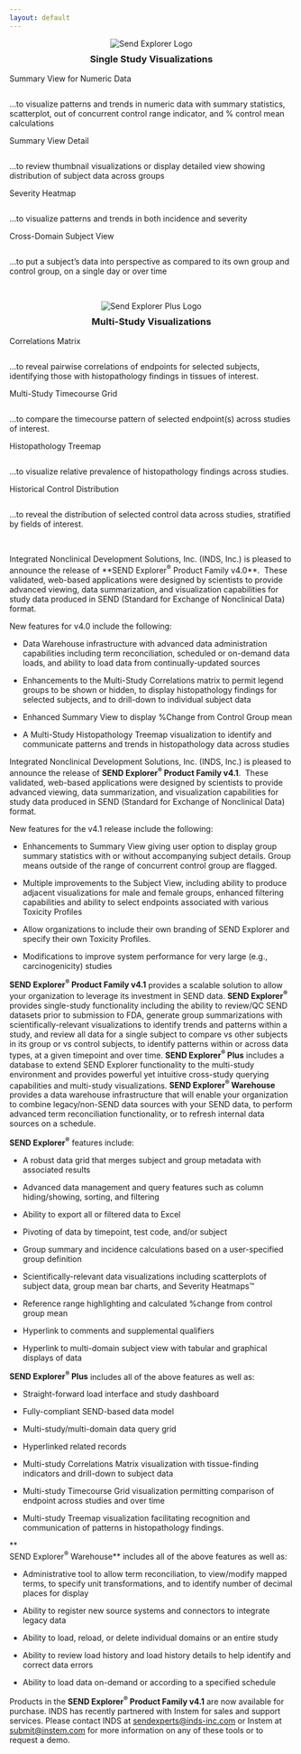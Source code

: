 ```yaml
---
layout: default
---
```


<div style="text-align:center">
  <img src="/assets/images/se-small.jpg" style="margin-bottom: -1em" alt="Send Explorer Logo">
  <h3>Single Study Visualizations</h3>
</div>
<div class="pure-g">
  <div class="pure-u-1-2">
    <p class="thumbtitle">Summary View for Numeric Data</p>
    <a href="/assets/se-images/Slide2.PNG" 
       data-lightbox="slide-2"
       data-title="Summary View for Numeric Data"> 
      <img class="thumbsize" src="/assets/se-images/Slide2.PNG" alt="" />
    </a>
    <p class="thumbsize">…to visualize patterns and trends in numeric data with summary statistics, scatterplot, out of concurrent control range indicator, and % control mean calculations</p>
  </div>
  <div class="pure-u-1-2">
    <p class="thumbtitle">Summary View Detail</p>
    <a href="/assets/se-images/Slide3.PNG" 
       data-lightbox="slide-3"
       data-title="Summary View Detail"> 
      <img class="thumbsize" src="/assets/se-images/Slide3.PNG" alt="" />
    </a>
    <p class="thumbsize">…to review thumbnail visualizations or display detailed view showing distribution of subject data across groups</p>
  </div>
  <div class="pure-u-1-2">
    <p class="thumbtitle">Severity Heatmap</p>
    <a href="/assets/se-images/Slide1.PNG" 
       data-lightbox="slide-1"
       data-title="Severity Heatmap"> 
      <img class="thumbsize" src="/assets/se-images/Slide1.PNG" alt="" />
    </a>
    <p class="thumbsize">…to visualize patterns and trends in both incidence and severity</p>
  </div>
  <div class="pure-u-1-2">
    <p class="thumbtitle">Cross-Domain Subject View</p>
    <a href="/assets/se-images/Slide4.PNG" 
       data-lightbox="slide-4"
       data-title="Cross-Domain Subject View"> 
      <img class="thumbsize" src="/assets/se-images/Slide4.PNG" alt="" />
    </a>
    <p class="thumbsize">…to put a subject’s data into perspective as compared to its own group and control group, on a single day or over time</p>
  </div>
</div>
<p>&nbsp;</p>
<div style="text-align:center">
  <img src="/assets/images/se-plus-small.jpg" style="margin-bottom: -1em" alt="Send Explorer Plus Logo">
  <h3>Multi-Study Visualizations</h3>
</div>
<div class="pure-g">
  <div class="pure-u-1-2">
    <p class="thumbtitle">Correlations Matrix</p>
    <a href="/assets/se-images/Slide5.PNG" 
       data-lightbox="slide-5"
       data-title="Correlations Matrix"> 
      <img class="thumbsize" src="/assets/se-images/Slide5.PNG" alt="" />
    </a>
    <p class="thumbsize">…to reveal pairwise correlations of endpoints for selected subjects, identifying those with histopathology findings in tissues of interest.</p>
  </div>
  <div class="pure-u-1-2">
    <p class="thumbtitle">Multi-Study Timecourse Grid</p>
    <a href="/assets/se-images/Slide6.PNG" 
       data-lightbox="slide-6"
       data-title="Multi-Study Timecourse Grid"> 
      <img class="thumbsize" src="/assets/se-images/Slide6.PNG" alt="" />
    </a>
    <p class="thumbsize">…to compare the timecourse pattern of selected endpoint(s) across studies of interest.</p>
  </div>
  <div class="pure-u-1-2">
    <p class="thumbtitle">Histopathology Treemap</p>
    <a href="/assets/se-images/Slide7.PNG" 
       data-lightbox="slide-7"
       data-title="<a href=https://www.youtube.com/watch?v=UIXnvctzGw8>YouTube video show Muti-Study Histopathology Treemap in action</a>"> 
      <img class="thumbsize" src="/assets/se-images/Slide7.PNG" alt="" />
    </a>
    <p class="thumbsize">…to visualize relative prevalence of histopathology findings across studies.</p>
  </div>
  <div class="pure-u-1-2">
    <p class="thumbtitle">Historical Control Distribution</p>
    <a href="/assets/se-images/under-construction.gif" 
       data-lightbox="slide-8"> 
      <img class="thumbsize" src="/assets/se-images/under-construction.gif" alt="" />
    </a>
    <p class="thumbsize">…to reveal the distribution of selected control data across studies, stratified by fields of interest.</p>
  </div>
</div>
<p>&nbsp;</p>
Integrated Nonclinical Development Solutions, Inc. (INDS, Inc.) is
pleased to announce the release of **SEND Explorer<sup>®</sup> Product
Family v4.0**.  These validated, web-based applications were designed by
scientists to provide advanced viewing, data summarization, and
visualization capabilities for study data produced in SEND (Standard for
Exchange of Nonclinical Data) format.  

New features for v4.0 include the following:

-   Data Warehouse infrastructure with advanced data administration
    capabilities including term reconciliation, scheduled or on-demand
    data loads, and ability to load data from continually-updated
    sources

-   Enhancements to the Multi-Study Correlations matrix to permit legend
    groups to be shown or hidden, to display histopathology findings for
    selected subjects, and to drill-down to individual subject data

-   Enhanced Summary View to display %Change from Control Group mean

-   A Multi-Study Histopathology Treemap visualization to identify and
    communicate patterns and trends in histopathology data across
    studies

Integrated Nonclinical Development Solutions, Inc. (INDS, Inc.) is
pleased to announce the release of **SEND Explorer<sup>®</sup> Product
Family v4.1**.  These validated, web-based applications were designed by
scientists to provide advanced viewing, data summarization, and
visualization capabilities for study data produced in SEND (Standard for
Exchange of Nonclinical Data) format.  

New features for the v4.1 release include the following:

-   Enhancements to Summary View giving user option to display group
    summary statistics with or without accompanying subject details.
    Group means outside of the range of concurrent control group
    are flagged.

-   Multiple improvements to the Subject View, including ability to
    produce adjacent visualizations for male and female groups, enhanced
    filtering capabilities and ability to select endpoints associated
    with various Toxicity Profiles

-   Allow organizations to include their own branding of SEND Explorer
    and specify their own Toxicity Profiles.

-   Modifications to improve system performance for very large
    (e.g., carcinogenicity) studies

**SEND Explorer<sup>®</sup> Product Family v4.1** provides a scalable
solution to allow your organization to leverage its investment in SEND
data. **SEND Explorer<sup>®</sup>** provides single-study functionality
including the ability to review/QC SEND datasets prior to submission to
FDA, generate group summarizations with scientifically-relevant
visualizations to identify trends and patterns within a study, and
review all data for a single subject to compare vs other subjects in its
group or vs control subjects, to identify patterns within or across data
types, at a given timepoint and over time. **SEND Explorer<sup>®</sup>
Plus** includes a database to extend SEND Explorer functionality to the
multi-study environment and provides powerful yet intuitive cross-study
querying capabilities and multi-study visualizations. **SEND
Explorer<sup>®</sup> Warehouse** provides a data warehouse
infrastructure that will enable your organization to combine
legacy/non-SEND data sources with your SEND data, to perform advanced
term reconciliation functionality, or to refresh internal data sources
on a schedule.

**SEND Explorer<sup>®</sup>** features include:

-   A robust data grid that merges subject and group metadata with
    associated results

-   Advanced data management and query features such as column
    hiding/showing, sorting, and filtering

-   Ability to export all or filtered data to Excel

-   Pivoting of data by timepoint, test code, and/or subject

-   Group summary and incidence calculations based on a user-specified
    group definition

-   Scientifically-relevant data visualizations including scatterplots
    of subject data, group mean bar charts, and Severity Heatmaps™

-   Reference range highlighting and calculated %change from control
    group mean

-   Hyperlink to comments and supplemental qualifiers

-   Hyperlink to multi-domain subject view with tabular and graphical
    displays of data

**SEND Explorer<sup>®</sup> Plus** includes all of the above features as
well as:

-   Straight-forward load interface and study dashboard

-   Fully-compliant SEND-based data model

-   Multi-study/multi-domain data query grid

-   Hyperlinked related records

-   Multi-study Correlations Matrix visualization with tissue-finding
    indicators and drill-down to subject data

-   Multi-study Timecourse Grid visualization permitting comparison of
    endpoint across studies and over time

-   Multi-study Treemap visualization facilitating recognition and
    communication of patterns in histopathology findings.

\*\*  
SEND Explorer<sup>®</sup> Warehouse\*\* includes all of the above
features as well as:

-   Administrative tool to allow term reconciliation, to view/modify
    mapped terms, to specify unit transformations, and to identify
    number of decimal places for display

-   Ability to register new source systems and connectors to integrate
    legacy data

-   Ability to load, reload, or delete individual domains or an entire
    study

-   Ability to review load history and load history details to help
    identify and correct data errors

-   Ability to load data on-demand or according to a specified schedule

Products in the **SEND Explorer<sup>®</sup> Product Family v4.1** are
now available for purchase. INDS has recently partnered with Instem for
sales and support services. Please contact INDS at
<sendexperts@inds-inc.com> or Instem at <submit@instem.com> for more
information on any of these tools or to request a demo.
